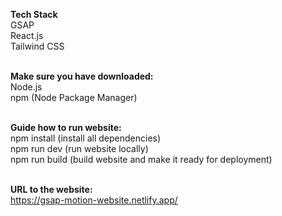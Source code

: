 **Tech Stack** <br>
GSAP <br>
React.js <br>
Tailwind CSS <br><br>

**Make sure you have downloaded:** <br>
Node.js <br>
npm (Node Package Manager) <br><br>

**Guide how to run website:** <br>
npm install (install all dependencies) <br>
npm run dev (run website locally) <br>
npm run build (build website and make it ready for deployment)
<br><br>

**URL to the website:** <br>
https://gsap-motion-website.netlify.app/
